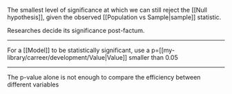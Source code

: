 The smallest level of significance at which we can still reject the [[Null hypothesis]], given the observed [[Population vs Sample|sample]] statistic.

Researches decide its significance post-factum.

---

For a [[Model]] to be statistically significant, use a p=[[my-library/carreer/development/Value|Value]] smaller than 0.05

---

The p-value alone is not enough to compare the efficiency between different variables